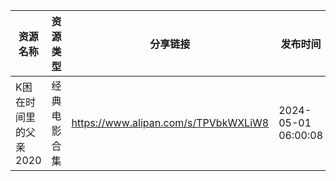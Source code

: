 | 资源名称          | 资源类型   | 分享链接                                 | 发布时间                |
| ------------- | ------ | ------------------------------------ | ------------------- |
| K困在时间里的父亲2020 | 经典电影合集 | https://www.alipan.com/s/TPVbkWXLiW8 | 2024-05-01 06:00:08 |
